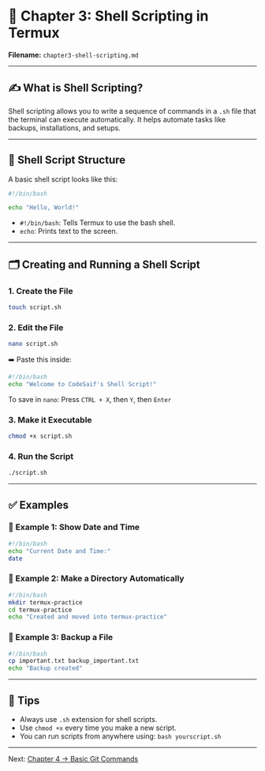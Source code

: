 
# 📘 Chapter 3: Shell Scripting in Termux

**Filename:** `chapter3-shell-scripting.md`

---

## ✍️ What is Shell Scripting?

Shell scripting allows you to write a sequence of commands in a `.sh` file that the terminal can execute automatically.
It helps automate tasks like backups, installations, and setups.

---

## 🧱 Shell Script Structure

A basic shell script looks like this:

```bash
#!/bin/bash

echo "Hello, World!"
```

* `#!/bin/bash`: Tells Termux to use the bash shell.
* `echo`: Prints text to the screen.

---

## 🗂️ Creating and Running a Shell Script

### 1. **Create the File**

```bash
touch script.sh
```

### 2. **Edit the File**

```bash
nano script.sh
```

➡️ Paste this inside:

```bash
#!/bin/bash
echo "Welcome to CodeSaif's Shell Script!"
```

To save in `nano`: Press `CTRL + X`, then `Y`, then `Enter`

### 3. **Make it Executable**

```bash
chmod +x script.sh
```

### 4. **Run the Script**

```bash
./script.sh
```

---

## ✅ Examples

### 🧪 Example 1: Show Date and Time

```bash
#!/bin/bash
echo "Current Date and Time:"
date
```

### 🧪 Example 2: Make a Directory Automatically

```bash
#!/bin/bash
mkdir termux-practice
cd termux-practice
echo "Created and moved into termux-practice"
```

### 🧪 Example 3: Backup a File

```bash
#!/bin/bash
cp important.txt backup_important.txt
echo "Backup created"
```

---

## 📌 Tips

* Always use `.sh` extension for shell scripts.
* Use `chmod +x` every time you make a new script.
* You can run scripts from anywhere using: `bash yourscript.sh`

---

Next: [Chapter 4 → Basic Git Commands](#)
